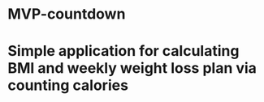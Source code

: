 # MVP-countdown

# Simple application for calculating BMI and weekly weight loss plan via counting calories
